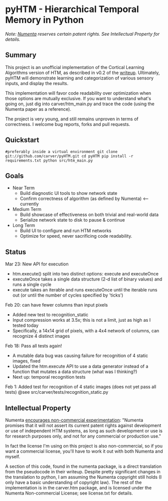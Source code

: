 pyHTM - Hierarchical Temporal Memory in Python
=

*Note: [Numenta](http://www.numenta.com/) reserves certain patent rights. See Intellectual Property for details.*

Summary
-
This project is an unofficial implementation of the Cortical Learning Algorithms version of HTM, as described in v0.2 of the [writeup](http://www.numenta.com/htm-overview/education.php).  Ultimately, pyHTM will demonstrate learning and categorization of various sensory inputs, and display the results.

This implementation will favor code readability over optimization when those options are mutually exclusive.  If you want to understand what's going on, just dig into carver/htm_main.py and trace the code (using the Numenta paper as a reference).

The project is very young, and still remains unproven in terms of correctness.  I welcome bug reports, forks and pull requests.

Quickstart
-
`#preferably inside a virtual environment
git clone git://github.com/carver/pyHTM.git
cd pyHTM
pip install -r requirements.txt
python src/htm_main.py`

Goals
-
* Near Term
  * Build diagnostic UI tools to show network state
  * Confirm correctness of algorithm (as defined by Numenta) <-- currently
* Medium Term
  * Build showcase of effectiveness on both trivial and real-world data
  * Serialize network state to disk to pause & continue
* Long Term
  * Build UI to configure and run HTM networks
  * Optimize for speed, never sacrificing code readability.
 

Status
-
Mar 23: New API for execution

 * htm.execute() split into two distinct options: execute and executeOnce
 * executeOnce takes a single data structure (2-d list of binary values) and runs a single cycle 
 * execute takes an iterable and runs executeOnce until the iterable runs out (or until the number of cycles specified by 'ticks') 

Feb 20: can have fewer columns than input pixels

 * Added new test to recognition_static
 * Input compression works at 3.5x; this is not a limit, just as high as I tested today
 * Specifically, a 14x14 grid of pixels, with a 4x4 network of columns, can recognize 4 distinct images 

Feb 18: Pass all tests again!

 * A mutable data bug was causing failure for recognition of 4 static images, fixed
 * Updated the htm.execute API to use a data generator instead of a function that mutates a data structure (what was I thinking?)
 * Next up: temporal recognition tests

Feb 1: Added test for recognition of 4 static images (does not yet pass all tests)
@see src/carver/tests/recognition_static.py
 
Intellectual Property
-
Numenta [encourages non-commercial experimentation](http://www.numenta.com/about-numenta/licensing.php): "Numenta promises that it will not assert its current patent rights against development or use of independent HTM systems, as long as such development or use is for research purposes only, and not for any commercial or production use."

In fact the license I'm using on this project is also non-commercial, so if you want a commercial license, you'll have to work it out with both Numenta and myself.

A section of this code, found in the numenta package, is a direct translation from the pseudocode in their writeup.  Despite pretty significant changes in the translation to python, I am assuming the Numenta copyright still holds (I only have a basic understanding of copyright law).  The rest of the implementation is in the carver.htm package, and is licensed under the Numenta Non-commercial License; see license.txt for details.
